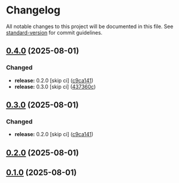 # Changelog

All notable changes to this project will be documented in this file. See [standard-version](https://github.com/conventional-changelog/standard-version) for commit guidelines.

## [0.4.0](https://github.com/soulcraft-research/brainy/compare/v0.1.0...v0.4.0) (2025-08-01)


### Changed

* **release:** 0.2.0 [skip ci] ([c9ca141](https://github.com/soulcraft-research/brainy/commit/c9ca14146ba5376812823185e55fc8b38be3785c))
* **release:** 0.3.0 [skip ci] ([437360c](https://github.com/soulcraft-research/brainy/commit/437360c2570632204cf951001aa7a0228479255d))

## [0.3.0](https://github.com/soulcraft-research/brainy/compare/v0.1.0...v0.3.0) (2025-08-01)


### Changed

* **release:** 0.2.0 [skip ci] ([c9ca141](https://github.com/soulcraft-research/brainy/commit/c9ca14146ba5376812823185e55fc8b38be3785c))

## [0.2.0](https://github.com/soulcraft-research/brainy/compare/v0.1.0...v0.2.0) (2025-08-01)

## [0.1.0](https://github.com/soulcraft-research/brainy/compare/v0.33.0...v0.1.0) (2025-08-01)

